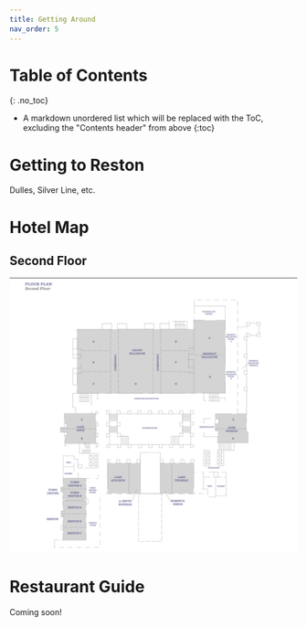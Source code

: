 ```yaml
---
title: Getting Around
nav_order: 5
---
```

# Table of Contents
{: .no_toc}
* A markdown unordered list which will be replaced with the ToC, excluding the "Contents header" from above
{:toc}

# Getting to Reston
Dulles, Silver Line, etc.

# Hotel Map

## Second Floor

![](./images/hyatt-reston-second-floor.png)

# Restaurant Guide  

Coming soon!